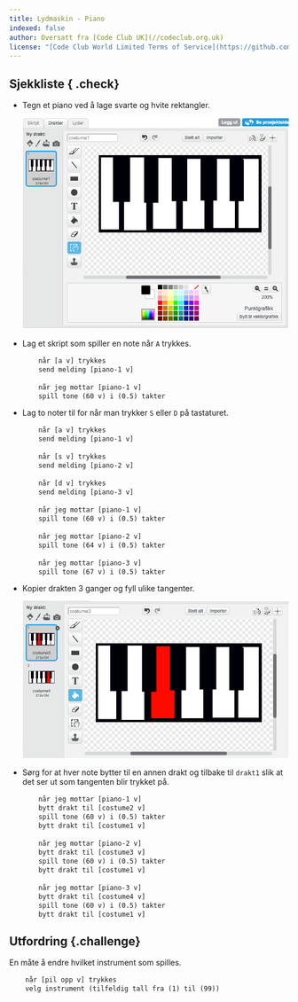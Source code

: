 ```yaml
---
title: Lydmaskin - Piano
indexed: false
author: Oversatt fra [Code Club UK](//codeclub.org.uk)
license: "[Code Club World Limited Terms of Service](https://github.com/CodeClub/scratch-curriculum/blob/master/LICENSE.md)"
---
```


## Sjekkliste { .check}

+ Tegn et piano ved å lage svarte og hvite rektangler.

    ![costume1](piano-costume-1.png)

+ Lag et skript som spiller en note når `A` trykkes.

    ```blocks
        når [a v] trykkes
        send melding [piano-1 v]

        når jeg mottar [piano-1 v]
        spill tone (60 v) i (0.5) takter
    ```

+ Lag to noter til for når man trykker `S` eller `D` på tastaturet.

    ```blocks
        når [a v] trykkes
        send melding [piano-1 v]

        når [s v] trykkes
        send melding [piano-2 v]

        når [d v] trykkes
        send melding [piano-3 v]

        når jeg mottar [piano-1 v]
        spill tone (60 v) i (0.5) takter

        når jeg mottar [piano-2 v]
        spill tone (64 v) i (0.5) takter

        når jeg mottar [piano-3 v]
        spill tone (67 v) i (0.5) takter
    ```

+ Kopier drakten 3 ganger og fyll ulike tangenter.

    ![](piano-costume-3.png)

+ Sørg for at hver note bytter til en annen drakt og tilbake til
  `drakt1` slik at det ser ut som tangenten blir trykket på.

    ```blocks
        når jeg mottar [piano-1 v]
        bytt drakt til [costume2 v]
        spill tone (60 v) i (0.5) takter
        bytt drakt til [costume1 v]

        når jeg mottar [piano-2 v]
        bytt drakt til [costume3 v]
        spill tone (60 v) i (0.5) takter
        bytt drakt til [costume1 v]

        når jeg mottar [piano-3 v]
        bytt drakt til [costume4 v]
        spill tone (60 v) i (0.5) takter
        bytt drakt til [costume1 v]
    ```

## Utfordring {.challenge}

En måte å endre hvilket instrument som spilles.

```blocks
    når [pil opp v] trykkes
    velg instrument (tilfeldig tall fra (1) til (99))
```
